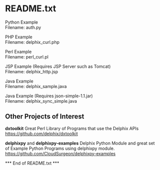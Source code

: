 # README.txt

Python Example<br />
Filename: auth.py<br />	

PHP Example<br />
Filename: delphix_curl.php<br />

Perl Example<br />
Filename: perl_curl.pl<br />

JSP Example (Requires JSP Server such as Tomcat)<br />
Filename: delphix_http.jsp<br />

Java Example<br />
Filename: delphix_sample.java<br />

Java Example (Requires json-simple-1.1.jar) <br />
Filename: delphix_sync_simple.java<br />

## Other Projects of Interest

**dxtoolkit** Great Perl Library of Programs that use the Delphix APIs 
https://github.com/delphix/dxtoolkit

**delphixpy** and **delphixpy-examples** Delphix Python Module and great set of Example Python Programs using delphixpy module.  
https://github.com/CloudSurgeon/delphixpy-examples



*** End of README.txt ***
